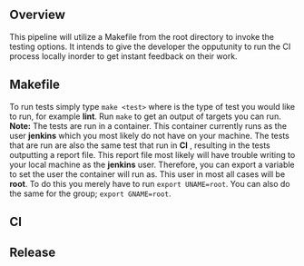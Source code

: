 ## Overview
This pipeline will utilize a Makefile from the root directory to invoke the testing options. It intends to give the developer the opputunity to run the CI process locally inorder to get instant feedback on their work.

## Makefile
To run tests simply type `make <test>` where <test> is the type of test you would like to run, for example __lint__. Run `make` to get an output of targets you can run.
__Note:__ The tests are run in a container. This container currently runs as the user __jenkins__ which you most likely do not have on your machine. The tests that are run are also the same test that run in __CI__ , resulting in the tests outputting a report file. This report file most likely will have trouble writing to your local machine as the __jenkins__ user. Therefore, you can export a variable to set the user the container will run as. This user in most all cases will be __root__. To do this you merely have to run `export UNAME=root`. You can also do the same for the group; `export GNAME=root`.


## CI 

## Release

